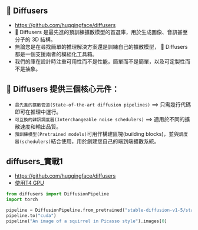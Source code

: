 ## 🤗 Diffusers
- https://github.com/huggingface/diffusers
- 🤗 Diffusers 是最先進的預訓練擴散模型的首選庫，用於生成圖像、音訊甚至分子的 3D 結構。
- 無論您是在尋找簡單的推理解決方案還是訓練自己的擴散模型， 🤗 Diffusers 都是一個支援兩者的模組化工具箱。
- 我們的庫在設計時注重可用性而不是性能，簡單而不是簡單，以及可定製性而不是抽象。

## 🤗 Diffusers 提供三個核心元件：
- `最先進的擴散管道(State-of-the-art diffusion pipelines)` ==> 只需幾行代碼即可在推理中運行。
- `可互換的雜訊調度器(Interchangeable noise schedulers)` ==> 適用於不同的擴散速度和輸出品質。
- `預訓練模型(Pretrained models)`可用作構建區塊(building blocks)，並與`調度器(schedulers)`結合使用，用於創建您自己的端到端擴散系統。

## diffusers_實戰1
- https://github.com/huggingface/diffusers
- [使用T4 GPU]()
```python
from diffusers import DiffusionPipeline
import torch

pipeline = DiffusionPipeline.from_pretrained("stable-diffusion-v1-5/stable-diffusion-v1-5", torch_dtype=torch.float16)
pipeline.to("cuda")
pipeline("An image of a squirrel in Picasso style").images[0]
```
